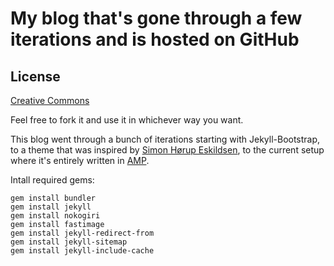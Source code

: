 # My blog that's gone through a few iterations and is hosted on GitHub

## License

[Creative Commons](http://creativecommons.org/licenses/by-nc-sa/3.0/)

Feel free to fork it and use it in whichever way you want.

This blog went through a bunch of iterations starting with Jekyll-Bootstrap, to a theme that was inspired by [Simon Hørup Eskildsen](http://sirupsen.com/), to the current setup where it's entirely written in [AMP](https://www.ampproject.org/).

Intall required gems:

```
gem install bundler
gem install jekyll
gem install nokogiri
gem install fastimage
gem install jekyll-redirect-from
gem install jekyll-sitemap
gem install jekyll-include-cache
```
